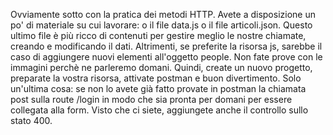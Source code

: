 Ovviamente sotto con la pratica dei metodi HTTP.
Avete a disposizione un po' di materiale su cui lavorare: o il file data.js o il file articoli.json.
Questo ultimo file è più ricco di contenuti per gestire meglio le nostre chiamate, creando e modificando il dati.
Altrimenti, se preferite la risorsa js, sarebbe il caso di aggiungere nuovi elementi all'oggetto people.
Non fate prove con le immagini perchè ne parleremo domani.
Quindi, create un nuovo progetto, preparate la vostra risorsa, attivate postman e buon divertimento.
Solo un'ultima cosa: se non lo avete già fatto provate in postman la chiamata post sulla route /login in modo che sia pronta per domani per essere collegata alla form. Visto che ci siete, aggiungete anche il controllo sullo stato 400.